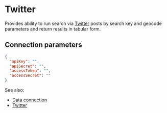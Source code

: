 <!-- TITLE: Twitter -->
<!-- SUBTITLE: -->

# Twitter

Provides ability to run search via [Twitter](https://twitter.com/) posts by search key and geocode parameters and return
results in tabular form.

## Connection parameters

```json
{
  "apiKey": "",
  "apiSecret": "",
  "accessToken": "",
  "accessSecret": ""
}
```

See also:

* [Data connection](../data-connection.md)
* [Twitter](https://twitter.com/)
